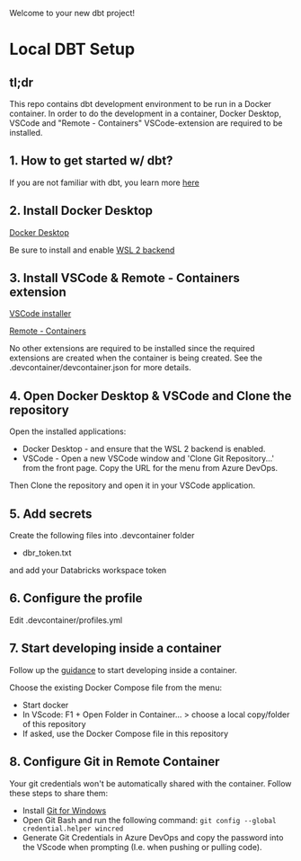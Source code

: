 Welcome to your new dbt project!
# Local DBT Setup

## tl;dr

This repo contains dbt development environment to be run in a Docker container. In order to do the development in a container, Docker Desktop, VSCode and "Remote - Containers" VSCode-extension are required to be installed.

## 1. How to get started w/ dbt?

If you are not familiar with dbt, you learn more [here](https://docs.getdbt.com/docs/introduction)

## 2. Install Docker Desktop

[Docker Desktop](https://hub.docker.com/editions/community/docker-ce-desktop-windows/)

Be sure to install and enable [WSL 2 backend](https://docs.docker.com/docker-for-windows/wsl/)

## 3. Install VSCode & Remote - Containers extension

[VSCode installer](https://code.visualstudio.com/)

[Remote - Containers](https://marketplace.visualstudio.com/items?itemName=ms-vscode-remote.remote-containers)

No other extensions are required to be installed since the required extensions are created when the container is being created. See the .devcontainer/devcontainer.json for more details.

## 4. Open Docker Desktop & VSCode and Clone the repository

Open the installed applications:
- Docker Desktop - and ensure that the WSL 2 backend is enabled.
- VSCode - Open a new VSCode window and 'Clone Git Repository...' from the front page. Copy the URL for the menu from Azure DevOps.

Then Clone the repository and open it in your VSCode application.

## 5. Add secrets

Create the following files into .devcontainer folder
- dbr_token.txt
 
 and add your Databricks workspace token

## 6. Configure the profile

Edit .devcontainer/profiles.yml

## 7. Start developing inside a container

 Follow up the [guidance](https://code.visualstudio.com/docs/remote/containers#_quick-start-open-an-existing-folder-in-a-container) to start developing inside a container. 

Choose the existing Docker Compose file from the menu:

- Start docker
- In VScode: F1 + Open Folder in Container... > choose a local copy/folder of this repository
- If asked, use the Docker Compose file in this repository

## 8. Configure Git in Remote Container

Your git credentials won't be automatically shared with the container. Follow these steps to share them:

- Install [Git for Windows](https://git-scm.com/download/win)
- Open Git Bash and run the following command: `git config --global credential.helper wincred`
- Generate Git Credentials in Azure DevOps and copy the password into the VScode when prompting (I.e. when pushing or pulling code). 